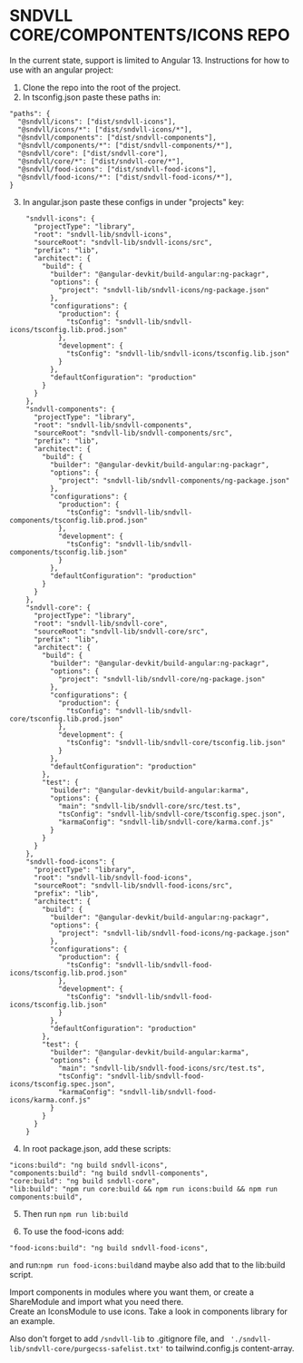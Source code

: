 # SNDVLL CORE/COMPONTENTS/ICONS REPO

In the current state, support is limited to Angular 13.
Instructions for how to use with an angular project:

1. Clone the repo into the root of the project.
2. In tsconfig.json paste these paths in:
```
"paths": {
  "@sndvll/icons": ["dist/sndvll-icons"],
  "@sndvll/icons/*": ["dist/sndvll-icons/*"],
  "@sndvll/components": ["dist/sndvll-components"],
  "@sndvll/components/*": ["dist/sndvll-components/*"],
  "@sndvll/core": ["dist/sndvll-core"],
  "@sndvll/core/*": ["dist/sndvll-core/*"],
  "@sndvll/food-icons": ["dist/sndvll-food-icons"],
  "@sndvll/food-icons/*": ["dist/sndvll-food-icons/*"],
}
```
3. In angular.json paste these configs in under "projects" key:
```
    "sndvll-icons": {
      "projectType": "library",
      "root": "sndvll-lib/sndvll-icons",
      "sourceRoot": "sndvll-lib/sndvll-icons/src",
      "prefix": "lib",
      "architect": {
        "build": {
          "builder": "@angular-devkit/build-angular:ng-packagr",
          "options": {
            "project": "sndvll-lib/sndvll-icons/ng-package.json"
          },
          "configurations": {
            "production": {
              "tsConfig": "sndvll-lib/sndvll-icons/tsconfig.lib.prod.json"
            },
            "development": {
              "tsConfig": "sndvll-lib/sndvll-icons/tsconfig.lib.json"
            }
          },
          "defaultConfiguration": "production"
        }
      }
    },
    "sndvll-components": {
      "projectType": "library",
      "root": "sndvll-lib/sndvll-components",
      "sourceRoot": "sndvll-lib/sndvll-components/src",
      "prefix": "lib",
      "architect": {
        "build": {
          "builder": "@angular-devkit/build-angular:ng-packagr",
          "options": {
            "project": "sndvll-lib/sndvll-components/ng-package.json"
          },
          "configurations": {
            "production": {
              "tsConfig": "sndvll-lib/sndvll-components/tsconfig.lib.prod.json"
            },
            "development": {
              "tsConfig": "sndvll-lib/sndvll-components/tsconfig.lib.json"
            }
          },
          "defaultConfiguration": "production"
        }
      }
    },
    "sndvll-core": {
      "projectType": "library",
      "root": "sndvll-lib/sndvll-core",
      "sourceRoot": "sndvll-lib/sndvll-core/src",
      "prefix": "lib",
      "architect": {
        "build": {
          "builder": "@angular-devkit/build-angular:ng-packagr",
          "options": {
            "project": "sndvll-lib/sndvll-core/ng-package.json"
          },
          "configurations": {
            "production": {
              "tsConfig": "sndvll-lib/sndvll-core/tsconfig.lib.prod.json"
            },
            "development": {
              "tsConfig": "sndvll-lib/sndvll-core/tsconfig.lib.json"
            }
          },
          "defaultConfiguration": "production"
        },
        "test": {
          "builder": "@angular-devkit/build-angular:karma",
          "options": {
            "main": "sndvll-lib/sndvll-core/src/test.ts",
            "tsConfig": "sndvll-lib/sndvll-core/tsconfig.spec.json",
            "karmaConfig": "sndvll-lib/sndvll-core/karma.conf.js"
          }
        }
      }
    },
    "sndvll-food-icons": {
      "projectType": "library",
      "root": "sndvll-lib/sndvll-food-icons",
      "sourceRoot": "sndvll-lib/sndvll-food-icons/src",
      "prefix": "lib",
      "architect": {
        "build": {
          "builder": "@angular-devkit/build-angular:ng-packagr",
          "options": {
            "project": "sndvll-lib/sndvll-food-icons/ng-package.json"
          },
          "configurations": {
            "production": {
              "tsConfig": "sndvll-lib/sndvll-food-icons/tsconfig.lib.prod.json"
            },
            "development": {
              "tsConfig": "sndvll-lib/sndvll-food-icons/tsconfig.lib.json"
            }
          },
          "defaultConfiguration": "production"
        },
        "test": {
          "builder": "@angular-devkit/build-angular:karma",
          "options": {
            "main": "sndvll-lib/sndvll-food-icons/src/test.ts",
            "tsConfig": "sndvll-lib/sndvll-food-icons/tsconfig.spec.json",
            "karmaConfig": "sndvll-lib/sndvll-food-icons/karma.conf.js"
          }
        }
      }
    }
```
4. In root package.json, add these scripts:
```
"icons:build": "ng build sndvll-icons",
"components:build": "ng build sndvll-components",
"core:build": "ng build sndvll-core",
"lib:build": "npm run core:build && npm run icons:build && npm run components:build",
```
5. Then run ```npm run lib:build```

6. To use the food-icons add:
```
"food-icons:build": "ng build sndvll-food-icons",
```
and run:```npm run food-icons:build```and maybe also add that to the lib:build script.

Import components in modules where you want them, or create a ShareModule and import what you need there.<br />
Create an IconsModule to use icons. Take a look in components library for an example.

Also don't forget to  add ```/sndvll-lib``` to .gitignore file, and ``` './sndvll-lib/sndvll-core/purgecss-safelist.txt'``` to tailwind.config.js content-array.
